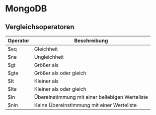 # MongoDB

## Vergleichsoperatoren
| Operator | Beschreibung                                    |
|----------|-------------------------------------------------|
| $eq      | Gleichheit                                      |
| $ne      | Ungleichheit                                    |
| $gt      | Größer als                                      |
| $gte     | Größer als oder gleich                          |
| $lt      | Kleiner als                                     |
| $lte     | Kleiner als oder gleich                         |
| $in      | Übereinstimmung mit einer beliebigen Werteliste |
| $nin     | Keine Übereinstimmung mit einer Werteliste      |
